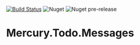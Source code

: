 [![Build Status](https://dev.azure.com/mercurytodo/Mercury.Todo/_apis/build/status/Mercury.Todo.Messages?branchName=master)](https://dev.azure.com/mercurytodo/Mercury.Todo/_build/latest?definitionId=1?branchName=master) 
![Nuget](https://img.shields.io/nuget/v/Mercury.Todo.Messages.svg)
![Nuget pre-release](https://img.shields.io/nuget/vpre/Mercury.Todo.Messages.svg)

# Mercury.Todo.Messages
